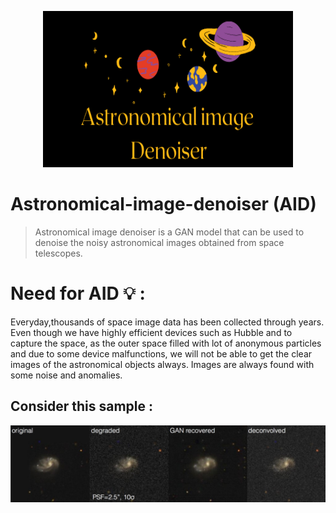 <p align="center">
  <img width="400" height="250" src="images/Astro logo.png">
</p>

# Astronomical-image-denoiser (AID)
> Astronomical image denoiser is a GAN model that can be used to denoise the noisy astronomical images obtained from space telescopes.

# Need for AID 💡 :
Everyday,thousands of space image data has been collected through years. Even though we have highly efficient devices such as Hubble and  to capture the space, as the outer space filled with lot of anonymous particles and due to some device malfunctions, we will not be able to get the clear images of the astronomical objects always. Images are always found with some noise and anomalies. 

## Consider this sample :

<img src="images/sample.jpg">

